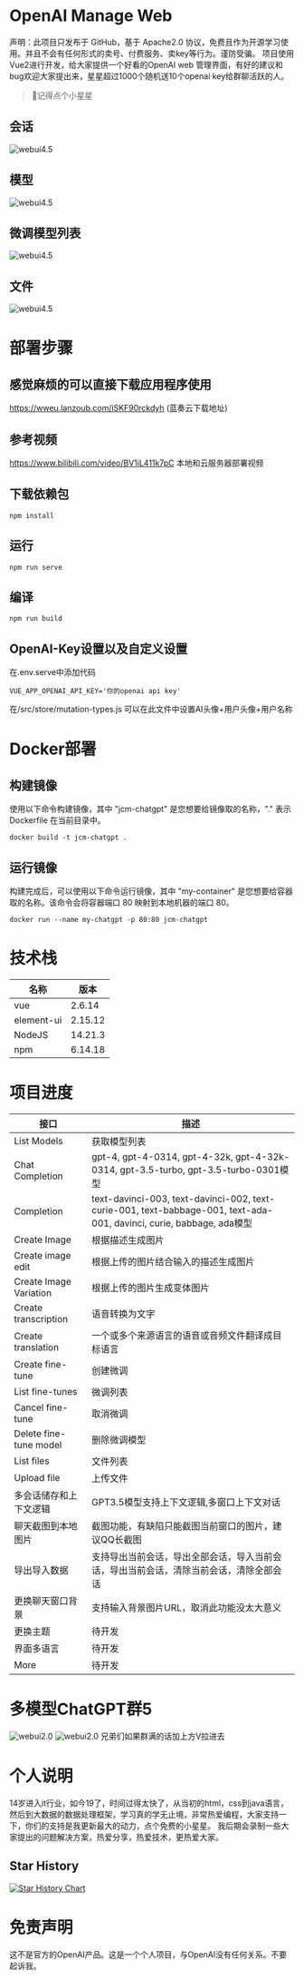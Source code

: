 # OpenAI Manage  Web
声明：此项目只发布于 GitHub，基于 Apache2.0 协议，免费且作为开源学习使用。并且不会有任何形式的卖号、付费服务、卖key等行为。谨防受骗。
项目使用Vue2进行开发，给大家提供一个好看的OpenAI web 管理界面，有好的建议和bug欢迎大家提出来，星星超过1000个随机送10个openai key给群聊活跃的人。

> 🤭记得点个小星星

## 会话
![webui4.5](https://i.328888.xyz/2023/03/26/iDIKfd.jpeg)
## 模型
![webui4.5](https://i.328888.xyz/2023/03/26/iDIvcN.jpeg)
## 微调模型列表
![webui4.5](https://i.328888.xyz/2023/03/26/iDIsno.jpeg)
## 文件
![webui4.5](https://i.328888.xyz/2023/03/26/iDIEoE.jpeg)


# 部署步骤

## 感觉麻烦的可以直接下载应用程序使用
https://wweu.lanzoub.com/iSKF90rckdyh (蓝奏云下载地址)

## 参考视频
https://www.bilibili.com/video/BV1iL411k7pC  本地和云服务器部署视频

## 下载依赖包
```
npm install
```

## 运行
```
npm run serve
```

## 编译
```
npm run build
```

## OpenAI-Key设置以及自定义设置
在.env.serve中添加代码
```
VUE_APP_OPENAI_API_KEY='你的openai api key'
```
在/src/store/mutation-types.js
可以在此文件中设置AI头像+用户头像+用户名称


# Docker部署

## 构建镜像
使用以下命令构建镜像，其中 "jcm-chatgpt" 是您想要给镜像取的名称，"." 表示 Dockerfile 在当前目录中。
```
docker build -t jcm-chatgpt .
```
## 运行镜像
构建完成后，可以使用以下命令运行镜像，其中 "my-container" 是您想要给容器取的名称。该命令会将容器端口 80 映射到本地机器的端口 80。
```
docker run --name my-chatgpt -p 80:80 jcm-chatgpt
```

# 技术栈

|  名称   | 版本  |
|  ----  | ----  |
| vue  | 2.6.14 |
| element-ui  | 2.15.12 |
| NodeJS  | 14.21.3 |
| npm  | 6.14.18 |

# 项目进度

|  接口   | 描述  | 
|  ----  | ----  |
| List Models  | 获取模型列表 | 
| Chat Completion  | gpt-4, gpt-4-0314, gpt-4-32k, gpt-4-32k-0314, gpt-3.5-turbo, gpt-3.5-turbo-0301模型 |
| Completion  | text-davinci-003, text-davinci-002, text-curie-001, text-babbage-001, text-ada-001, davinci, curie, babbage, ada模型 |
| Create Image  | 根据描述生成图片 |
| Create image edit  | 根据上传的图片结合输入的描述生成图片 |
| Create Image Variation  | 根据上传的图片生成变体图片 |
| Create transcription  | 语音转换为文字 |
| Create translation    | 一个或多个来源语言的语音或音频文件翻译成目标语言 |
| Create fine-tune    | 创建微调 |
| List fine-tunes    | 微调列表 |
| Cancel fine-tune    | 取消微调 |
| Delete fine-tune model    | 删除微调模型 |
| List files    | 文件列表 |
| Upload file    | 上传文件 |
| 多会话储存和上下文逻辑    | GPT3.5模型支持上下文逻辑,多窗口上下文对话 |
| 聊天截图到本地图片    | 截图功能，有缺陷只能截图当前窗口的图片，建议QQ长截图 |
| 导出导入数据   | 支持导出当前会话，导出全部会话，导入当前会话，导出当前会话，清除当前会话，清除全部会话 |
| 更换聊天窗口背景    | 支持输入背景图片URL，取消此功能没太大意义 |
| 更换主题    | 待开发 |
| 界面多语言    | 待开发 |
| More    | 待开发 |


# 多模型ChatGPT群5
![webui2.0](https://i.328888.xyz/2023/03/25/iAi2Dd.jpeg)
![webui2.0](https://i.328888.xyz/2023/03/28/iWUyDz.jpeg) 
兄弟们如果群满的话加上方V拉进去


# 个人说明
14岁进入it行业，如今19了，时间过得太快了，从当初的html，css到java语言，然后到大数据的数据处理框架，学习真的学无止境，非常热爱编程，大家支持一下，你们的支持是我更新最大的动力，点个免费的小星星。
我后期会录制一些大家提出的问题解决方案，热爱分享，热爱技术，更热爱大家。

## Star History

[![Star History Chart](https://api.star-history.com/svg?repos=202252197/ChatGPT_JCM&type=Date)](https://star-history.com/#202252197/ChatGPT_JCM&Date)


# 免责声明
这不是官方的OpenAI产品。这是一个个人项目，与OpenAI没有任何关系。不要起诉我。
